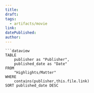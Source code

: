 ```yaml
---
title: 
draft: 
tags:
  - artifacts/movie
link: 
datePublished: 
author:
---
```

```dataview
```dataview
TABLE
    publisher as "Publisher",
    published_date as "Date"
FROM
    "Highlights/Matter"
WHERE 
    contains(publisher,this.file.link)
SORT published_date DESC
```
